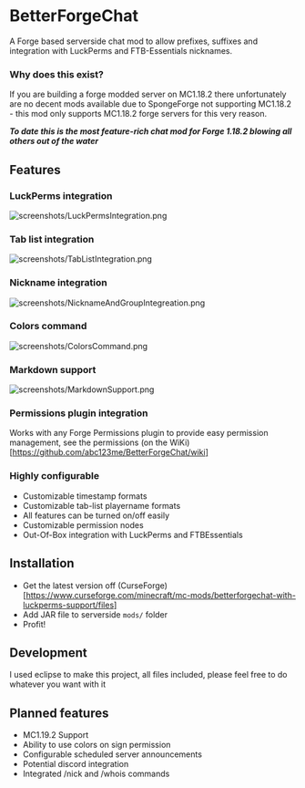 # BetterForgeChat
A Forge based serverside chat mod to allow prefixes, suffixes and integration with LuckPerms and FTB-Essentials nicknames.

### Why does this exist?
If you are building a forge modded server on MC1.18.2 there unfortunately are no decent mods available due to SpongeForge not supporting MC1.18.2 - this mod only supports MC1.18.2 forge servers for this very reason.

***To date this is the most feature-rich chat mod for Forge 1.18.2 blowing all others out of the water***

## Features
### LuckPerms integration
![screenshots/LuckPermsIntegration.png](https://github.com/abc123me/BetterForgeChat/raw/main/screenshots/LuckPermsIntegration.png)
### Tab list integration
![screenshots/TabListIntegration.png](https://github.com/abc123me/BetterForgeChat/raw/main/screenshots/TabListIntegration.png)
### Nickname integration
![screenshots/NicknameAndGroupIntegreation.png](https://github.com/abc123me/BetterForgeChat/raw/main/screenshots/NicknameAndGroupIntegreation.png)
### Colors command
![screenshots/ColorsCommand.png](https://github.com/abc123me/BetterForgeChat/raw/main/screenshots/ColorsCommand.png)
### Markdown support
![screenshots/MarkdownSupport.png](https://github.com/abc123me/BetterForgeChat/raw/main/screenshots/MarkdownSupport.png)
### Permissions plugin integration
Works with any Forge Permissions plugin to provide easy permission management, see the permissions (on the WiKi)[https://github.com/abc123me/BetterForgeChat/wiki]

### Highly configurable
 - Customizable timestamp formats
 - Customizable tab-list playername formats
 - All features can be turned on/off easily
 - Customizable permission nodes
 - Out-Of-Box integration with LuckPerms and FTBEssentials


## Installation
- Get the latest version off (CurseForge)[https://www.curseforge.com/minecraft/mc-mods/betterforgechat-with-luckperms-support/files]
- Add JAR file to serverside `mods/` folder
- Profit!

## Development
I used eclipse to make this project, all files included, please feel free to do whatever you want with it

## Planned features
- MC1.19.2 Support
- Ability to use colors on sign permission
- Configurable scheduled server announcements
- Potential discord integration
- Integrated /nick and /whois commands

